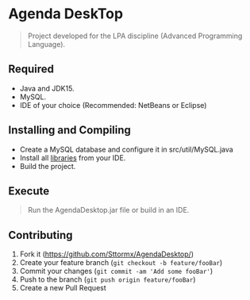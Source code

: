 # Agenda DeskTop
> Project developed for the LPA discipline (Advanced Programming Language).

## Required
- Java and JDK15.
- MySQL.
- IDE of your choice (Recommended: NetBeans or Eclipse) 

## Installing and Compiling
- Create a MySQL database and configure it in src/util/MySQL.java
- Install all [libraries] from your IDE.
- Build the project.

## Execute
> Run the AgendaDesktop.jar file or build in an IDE.

## Contributing

1. Fork it (<https://github.com/Sttormx/AgendaDesktop/>)
2. Create your feature branch (`git checkout -b feature/fooBar`)
3. Commit your changes (`git commit -am 'Add some fooBar'`)
4. Push to the branch (`git push origin feature/fooBar`)
5. Create a new Pull Request

[libraries]: https://github.com/Sttormx/AgendaDesktop/tree/master/libraries
